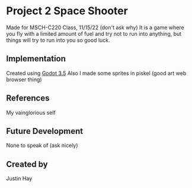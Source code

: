 # Project 2 Space Shooter
Made for MSCH-C220 Class, 11/15/22 (don't ask why)
It is a game where you fly with a limited amount of fuel and try not to run into anything, but things will try to run into you so good luck.
## Implementation
Created using [Godot 3.5](https://godotengine.org/download)
Also I made some sprites in piskel (good art web browser thing)
## References
My vainglorious self
## Future Development
None to speak of (ask nicely)
## Created by
Justin Hay
